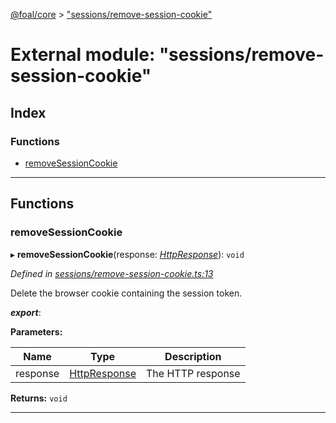 [@foal/core](../README.md) > ["sessions/remove-session-cookie"](../modules/_sessions_remove_session_cookie_.md)

# External module: "sessions/remove-session-cookie"

## Index

### Functions

* [removeSessionCookie](_sessions_remove_session_cookie_.md#removesessioncookie)

---

## Functions

<a id="removesessioncookie"></a>

###  removeSessionCookie

▸ **removeSessionCookie**(response: *[HttpResponse](../classes/_core_http_http_responses_.httpresponse.md)*): `void`

*Defined in [sessions/remove-session-cookie.ts:13](https://github.com/FoalTS/foal/blob/07f00115/packages/core/src/sessions/remove-session-cookie.ts#L13)*

Delete the browser cookie containing the session token.

*__export__*: 

**Parameters:**

| Name | Type | Description |
| ------ | ------ | ------ |
| response | [HttpResponse](../classes/_core_http_http_responses_.httpresponse.md) |  The HTTP response |

**Returns:** `void`

___

